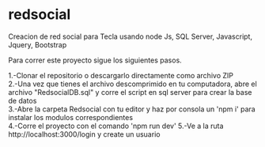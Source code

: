 # redsocial
Creacion de red social para Tecla usando node Js, SQL Server, Javascript, Jquery, Bootstrap

Para correr este proyecto sigue los siguientes pasos.

1.-Clonar el repositorio o descargarlo directamente como archivo ZIP   
2.-Una vez que tienes el archivo descomprimido en tu computadora, abre el archivo "RedsocialDB.sql" y corre el script en sql server para crear la base de datos  
3.-Abre la carpeta Redsocial con tu editor y haz por consola un 'npm i' para instalar los modulos correspondientes  
4.-Corre el proyecto con el comando 'npm run dev' 
5.-Ve a la ruta http://localhost:3000/login y create un usuario
